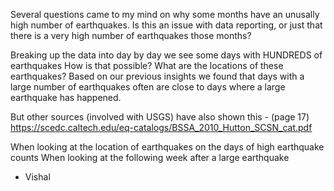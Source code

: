 Several questions came to my mind on why some months have an unusally high number of earthquakes. Is this an issue with data reporting, or just that there is a very high number of earthquakes those months? 

Breaking up the data into day by day we see some days with HUNDREDS of earthquakes
How is that possible? What are the locations of these earthquakes? Based on our previous insights we found that days with a large number of earthquakes often are close to days where a large earthquake has happened.

But other sources (involved with USGS) have also shown this - (page 17)
https://scedc.caltech.edu/eq-catalogs/BSSA_2010_Hutton_SCSN_cat.pdf


When looking at the location of earthquakes on the days of high earthquake counts
When looking at the following week after a large earthquake

- Vishal